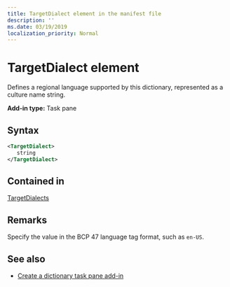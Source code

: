 ```yaml
---
title: TargetDialect element in the manifest file
description: ''
ms.date: 03/19/2019
localization_priority: Normal
---
```


# TargetDialect element

Defines a regional language supported by this dictionary, represented as a culture name string.

**Add-in type:** Task pane

## Syntax

```XML
<TargetDialect>
   string 
</TargetDialect>
```

## Contained in

[TargetDialects](targetdialects.md)

## Remarks

Specify the value in the BCP 47 language tag format, such as  `en-US`.

## See also

- [Create a dictionary task pane add-in](../../word/dictionary-task-pane-add-ins.md)
